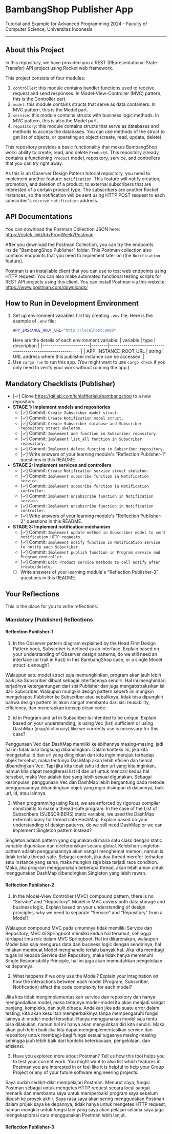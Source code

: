 # BambangShop Publisher App
Tutorial and Example for Advanced Programming 2024 - Faculty of Computer Science, Universitas Indonesia

---

## About this Project
In this repository, we have provided you a REST (REpresentational State Transfer) API project using Rocket web framework.

This project consists of four modules:
1.  `controller`: this module contains handler functions used to receive request and send responses.
    In Model-View-Controller (MVC) pattern, this is the Controller part.
2.  `model`: this module contains structs that serve as data containers.
    In MVC pattern, this is the Model part.
3.  `service`: this module contains structs with business logic methods.
    In MVC pattern, this is also the Model part.
4.  `repository`: this module contains structs that serve as databases and methods to access the databases.
    You can use methods of the struct to get list of objects, or operating an object (create, read, update, delete).

This repository provides a basic functionality that makes BambangShop work: ability to create, read, and delete `Product`s.
This repository already contains a functioning `Product` model, repository, service, and controllers that you can try right away.

As this is an Observer Design Pattern tutorial repository, you need to implement another feature: `Notification`.
This feature will notify creation, promotion, and deletion of a product, to external subscribers that are interested of a certain product type.
The subscribers are another Rocket instances, so the notification will be sent using HTTP POST request to each subscriber's `receive notification` address.

## API Documentations

You can download the Postman Collection JSON here: https://ristek.link/AdvProgWeek7Postman

After you download the Postman Collection, you can try the endpoints inside "BambangShop Publisher" folder.
This Postman collection also contains endpoints that you need to implement later on (the `Notification` feature).

Postman is an installable client that you can use to test web endpoints using HTTP request.
You can also make automated functional testing scripts for REST API projects using this client.
You can install Postman via this website: https://www.postman.com/downloads/

## How to Run in Development Environment
1.  Set up environment variables first by creating `.env` file.
    Here is the example of `.env` file:
    ```bash
    APP_INSTANCE_ROOT_URL="http://localhost:8000"
    ```
    Here are the details of each environment variable:
    | variable              | type   | description                                                |
    |-----------------------|--------|------------------------------------------------------------|
    | APP_INSTANCE_ROOT_URL | string | URL address where this publisher instance can be accessed. |
2.  Use `cargo run` to run this app.
    (You might want to use `cargo check` if you only need to verify your work without running the app.)

## Mandatory Checklists (Publisher)
-   [✓] Clone https://gitlab.com/ichlaffterlalu/bambangshop to a new repository.
-   **STAGE 1: Implement models and repositories**
    -   [✓] Commit: `Create Subscriber model struct.`
    -   [✓] Commit: `Create Notification model struct.`
    -   [✓] Commit: `Create Subscriber database and Subscriber repository struct skeleton.`
    -   [✓] Commit: `Implement add function in Subscriber repository.`
    -   [✓] Commit: `Implement list_all function in Subscriber repository.`
    -   [✓] Commit: `Implement delete function in Subscriber repository.`
    -   [✓] Write answers of your learning module's "Reflection Publisher-1" questions in this README.
-   **STAGE 2: Implement services and controllers**
    -   [✓] Commit: `Create Notification service struct skeleton.`
    -   [✓] Commit: `Implement subscribe function in Notification service.`
    -   [✓] Commit: `Implement subscribe function in Notification controller.`
    -   [✓] Commit: `Implement unsubscribe function in Notification service.`
    -   [✓] Commit: `Implement unsubscribe function in Notification controller.`
    -   [✓] Write answers of your learning module's "Reflection Publisher-2" questions in this README.
-   **STAGE 3: Implement notification mechanism**
    -   [✓] Commit: `Implement update method in Subscriber model to send notification HTTP requests.`
    -   [✓] Commit: `Implement notify function in Notification service to notify each Subscriber.`
    -   [✓] Commit: `Implement publish function in Program service and Program controller.`
    -   [✓] Commit: `Edit Product service methods to call notify after create/delete.`
    -   [ ] Write answers of your learning module's "Reflection Publisher-3" questions in this README.

## Your Reflections
This is the place for you to write reflections:

### Mandatory (Publisher) Reflections

#### Reflection Publisher-1
1. In the Observer pattern diagram explained by the Head First Design Pattern book, Subscriber
   is defined as an interface. Explain based on your understanding of Observer design patterns,
   do we still need an interface (or trait in Rust) in this BambangShop case, or a single Model
   struct is enough?

Walaupun satu model struct saja memungkinkan, program akan jauh lebih baik jika Subscriber 
dibuat sebagai interfacenya sendiri. Hal ini menghindari terjadinya ketergantungan dari sisi 
Publisher dan juga mengabstraksikan isi dari Subscriber. Walaupun mungkin design pattern seperti ini
mungkin mengekspos Publisher ke Subscriber atau sebaliknya, tidak bisa dipungkiri bahwa design pattern
ini akan sangat membantu dari sisi reusability, efficiency, dan menerapkan konsep clean code.

2. id in Program and url in Subscriber is intended to be unique. Explain based on your
   understanding, is using Vec (list) sufficient or using DashMap (map/dictionary) like we currently
   use is necessary for this case?

Penggunaan Vec dan DashMap memiliki kelebihannya masing-masing, jadi hal ini tidak bisa langsung dibandingkan.
Dalam konteks ini, jika kita mengetahui id dan url yang diinginkan dan kita ingin merujuk terhadap
objek tersebut, maka tentunya DashMap akan lebih efisien dan hemat dibandingkan Vec. Tapi jika kita tidak tahu 
id dan url yang kita inginkan, namun kita dapat mengiterasi list id dan url untuk mencari kedua hal tersebut, 
maka Vec adalah tipe yang lebih sesuai digunakan. Sebagai kesimpulan, penggunaan Vec dan DashMap lebih bergantung
pada metode penggunaannya dibandingkan objek yang ingin disimpan di dalamnya, baik url, id, atau lainnya.

3. When programming using Rust, we are enforced by rigorous compiler constraints to make a
   thread-safe program. In the case of the List of Subscribers (SUBSCRIBERS) static variable, we
   used the DashMap external library for thread safe HashMap. Explain based on your
   understanding of design patterns, do we still need DashMap or we can implement Singleton
   pattern instead?

Singleton adalah pattern yang digunakan di mana satu class dengan static variable digunakan dan direferensikan
secara global. Kelebihan singleton pattern adalah penggunaannya akan sangat menghemat memori, namun ia tidak terlalu
thread-safe. Sebagai contoh, jika dua thread merefer terhadap satu instance yang sama, maka mungkin saja bisa terjadi
race condition. Maka, jika program menggunakan beberapa thread, akan lebih aman untuk menggunakan DashMap dibandingkan
Singleton yang lebih rawan.

#### Reflection Publisher-2
1. In the Model-View Controller (MVC) compound pattern, there is no “Service” and “Repository”.
   Model in MVC covers both data storage and business logic. Explain based on your
   understanding of design principles, why we need to separate “Service” and “Repository” from
   a Model?

Walaupun compound MVC pada umumnya tidak memiliki Service dan Repository, MVC di Springboot memiliki
kedua hal tersebut, sehingga terdapat lima role dalam MVC Springboot. Hal ini dikarenakan, walaupun Model
bisa saja mengurus data dan business logic dengan sendirinya, hal ini akan membuat Model menghandle terlalu banyak hal.
Jika kita membagi tugas ini kepada Service dan Repository, maka tidak hanya memenuhi Single Responsibility Principle,
hal ini juga akan memudahkan pengelolaan ke depannya.

2. What happens if we only use the Model? Explain your imagination on how the interactions
   between each model (Program, Subscriber, Notification) affect the code complexity for
   each model?

Jika kita tidak mengimplementasikan service dan repository dan hanya mengandalkan model, maka tentunya model-model itu
akan menjadi sangat panjang, kompleks, dan sulit dibaca. Andaikan jika ada suatu error dalam testing, kita akan kesulitan
memperbaikinya tanpa mempengaruhi fungsi lainnya di model-model tersebut. Hanya menggunakan model saja tentu bisa dilakukan,
namun hal ini hanya akan menyulitkan diri kita sendiri. Maka, akan jauh lebih baik jika kita dapat mengimplementasikan service
dan repository untuk membagi-bagi fungsi sesuai tugasnya masing-masing sehingga jauh lebih baik dari konteks keterbacaan, 
pengelolaan, dan efisiensi.

3. Have you explored more about Postman? Tell us how this tool helps you to test your current
   work. You might want to also list which features in Postman you are interested in or feel like it
   is helpful to help your Group Project or any of your future software engineering projects.

Saya sudah sedikit-dikit mempelajari Postman. Menurut saya, fungsi Postman sebagai untuk mengetes HTTP
request secara local sangat menarik dan membantu saya untuk memperbaiki program saya sebelum dipush ke proyek akhir.
Saya rasa saya akan sering menggunakan Postman dalam projek saya ke depannya, tidak hanya untuk mengetes HTTP request,
namun mungkin untuk fungsi lain yang saya akan pelajari selama saya juga mengeksplorasi cara menggunakan Postman lebih lanjut.

#### Reflection Publisher-3
